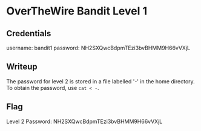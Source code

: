 # OverTheWire Bandit Level 1

## Credentials
username: bandit1
password: NH2SXQwcBdpmTEzi3bvBHMM9H66vVXjL

## Writeup
The password for level 2 is stored in a file labelled '-' in the home directory. To obtain the password, use `cat < -`.

## Flag
Level 2 Password: NH2SXQwcBdpmTEzi3bvBHMM9H66vVXjL
